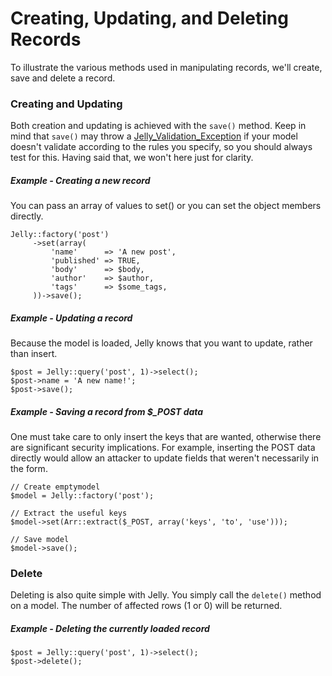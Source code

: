 # Creating, Updating, and Deleting Records

To illustrate the various methods used in manipulating records, we'll create,
save and delete a record.

### Creating and Updating

Both creation and updating is achieved with the `save()` method. Keep in mind
that `save()` may throw a [Jelly_Validation_Exception](../api/Jelly_Validation_Exception) if your model doesn't validate
according to the rules you specify, so you should always test for this. Having
said that, we won't here just for clarity.

##### Example - Creating a new record

You can pass an array of values to set() or you can set the object members directly.

	Jelly::factory('post')
		 ->set(array(
			 'name'      => 'A new post',
			 'published' => TRUE,
			 'body'      => $body,
			 'author'    => $author,
			 'tags'      => $some_tags,
		 ))->save();

##### Example - Updating a record

Because the model is loaded, Jelly knows that you want to update, rather than insert.

	$post = Jelly::query('post', 1)->select();
	$post->name = 'A new name!';
	$post->save();

##### Example - Saving a record from $_POST data

One must take care to only insert the keys that are wanted, otherwise
there are significant security implications. For example, inserting the POST
data directly would allow an attacker to update fields that weren't
necessarily in the form.

	// Create emptymodel
	$model = Jelly::factory('post');

	// Extract the useful keys
	$model->set(Arr::extract($_POST, array('keys', 'to', 'use')));

	// Save model
	$model->save();

### Delete

Deleting is also quite simple with Jelly. You simply call the `delete()`
method on a model. The number of affected rows (1 or 0) will be returned.

##### Example - Deleting the currently loaded record

	$post = Jelly::query('post', 1)->select();
	$post->delete();
